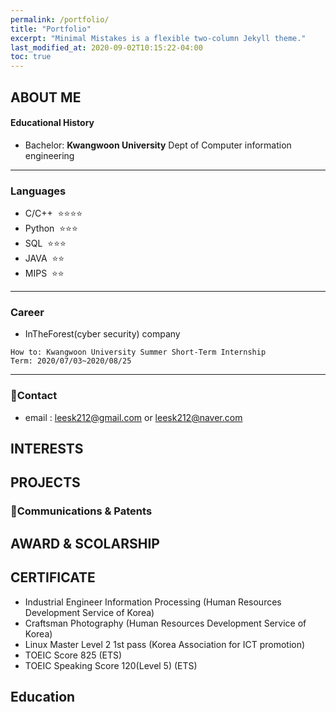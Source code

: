 ```yaml
---
permalink: /portfolio/
title: "Portfolio"
excerpt: "Minimal Mistakes is a flexible two-column Jekyll theme."
last_modified_at: 2020-09-02T10:15:22-04:00
toc: true
---
```


## **ABOUT ME**

#### Educational History
- Bachelor: **Kwangwoon University**
Dept of Computer information engineering

<hr/>

### Languages
- C/C++  &nbsp;⭐⭐⭐⭐
- Python &nbsp;⭐⭐⭐
- SQL    &nbsp;⭐⭐⭐
- JAVA   &nbsp;⭐⭐
- MIPS   &nbsp;⭐⭐

<hr/>

### Career
- InTheForest(cyber security) company 
```
How to: Kwangwoon University Summer Short-Term Internship
Term: 2020/07/03~2020/08/25
```

<hr/>

### 📡Contact
- email : leesk212@gmail.com or leesk212@naver.com

## **INTERESTS**

## **PROJECTS**

### 🏁Communications & Patents

## **AWARD & SCOLARSHIP**

## **CERTIFICATE**

- Industrial Engineer Information Processing (Human Resources Development Service of Korea)
- Craftsman Photography (Human Resources Development Service of Korea)
- Linux Master Level 2 1st pass (Korea Association for ICT promotion)
- TOEIC Score 825 (ETS)
- TOEIC Speaking Score 120(Level 5) (ETS)

## **Education**
